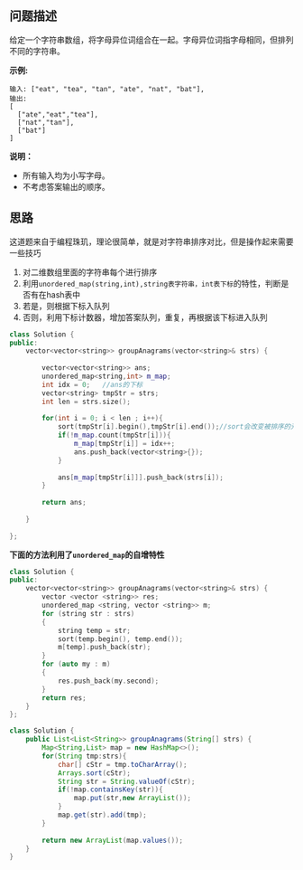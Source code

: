 ## 问题描述

给定一个字符串数组，将字母异位词组合在一起。字母异位词指字母相同，但排列不同的字符串。

**示例:**

```
输入: ["eat", "tea", "tan", "ate", "nat", "bat"],
输出:
[
  ["ate","eat","tea"],
  ["nat","tan"],
  ["bat"]
]
```

**说明：**

- 所有输入均为小写字母。
- 不考虑答案输出的顺序。



## 思路

这道题来自于编程珠玑，理论很简单，就是对字符串排序对比，但是操作起来需要一些技巧

1. 对二维数组里面的字符串每个进行排序
2. 利用`unordered_map(string,int),string表字符串，int表下标`的特性，判断是否有在hash表中
3. 若是，则根据下标入队列
4. 否则，利用下标计数器，增加答案队列，重复，再根据该下标进入队列



```CPP
class Solution {
public:
    vector<vector<string>> groupAnagrams(vector<string>& strs) {
        
        vector<vector<string>> ans;
        unordered_map<string,int> m_map;
        int idx = 0;   //ans的下标
        vector<string> tmpStr = strs;
        int len = strs.size();
        
        for(int i = 0; i < len ; i++){
            sort(tmpStr[i].begin(),tmpStr[i].end());//sort会改变被排序的元素位置
            if(!m_map.count(tmpStr[i])){
                m_map[tmpStr[i]] = idx++;
                ans.push_back(vector<string>{});
            }
            
            ans[m_map[tmpStr[i]]].push_back(strs[i]);
        }
        
        return ans;
        
    }
    
};
```



**下面的方法利用了`unordered_map`的自增特性**

```CPP
class Solution {
public:
    vector<vector<string>> groupAnagrams(vector<string>& strs) {
        vector <vector <string>> res;
        unordered_map <string, vector <string>> m;
        for (string str : strs)
        {
            string temp = str;
            sort(temp.begin(), temp.end());
            m[temp].push_back(str);
        }
        for (auto my : m)
        {
            res.push_back(my.second);
        }
        return res;
    }
};
```



```java
class Solution {
    public List<List<String>> groupAnagrams(String[] strs) {
        Map<String,List> map = new HashMap<>();
        for(String tmp:strs){
            char[] cStr = tmp.toCharArray();
            Arrays.sort(cStr);
            String str = String.valueOf(cStr);
            if(!map.containsKey(str)){
                map.put(str,new ArrayList());
            }
            map.get(str).add(tmp);
        }
        
        return new ArrayList(map.values());
    }
}
```

